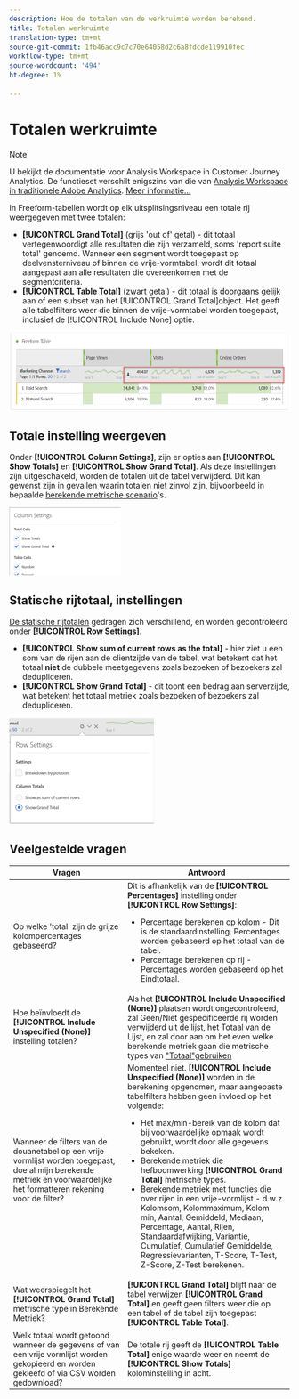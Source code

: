 ```yaml
---
description: Hoe de totalen van de werkruimte worden berekend.
title: Totalen werkruimte
translation-type: tm+mt
source-git-commit: 1fb46acc9c7c70e64058d2c6a8fdcde119910fec
workflow-type: tm+mt
source-wordcount: '494'
ht-degree: 1%

---
```



# Totalen werkruimte

>[!NOTE]
>
>U bekijkt de documentatie voor Analysis Workspace in Customer Journey Analytics. De functieset verschilt enigszins van die van [Analysis Workspace in traditionele Adobe Analytics](https://docs.adobe.com/content/help/en/analytics/analyze/analysis-workspace/home.html). [Meer informatie...](/help/getting-started/cja-aa.md)

In Freeform-tabellen wordt op elk uitsplitsingsniveau een totale rij weergegeven met twee totalen:

* **[!UICONTROL Grand Total]** (grijs &#39;out of&#39; getal) - dit totaal vertegenwoordigt alle resultaten die zijn verzameld, soms &#39;report suite total&#39; genoemd. Wanneer een segment wordt toegepast op deelvensterniveau of binnen de vrije-vormtabel, wordt dit totaal aangepast aan alle resultaten die overeenkomen met de segmentcriteria.
* **[!UICONTROL Table Total]** (zwart getal) - dit totaal is doorgaans gelijk aan of een subset van het [!UICONTROL Grand Total]object. Het geeft alle tabelfilters weer die binnen de vrije-vormtabel worden toegepast, inclusief de [!UICONTROL Include None] optie.

![](assets/total-row.png)

## Totale instelling weergeven

Onder **[!UICONTROL Column Settings]**, zijn er opties aan **[!UICONTROL Show Totals]** en **[!UICONTROL Show Grand Total]**. Als deze instellingen zijn uitgeschakeld, worden de totalen uit de tabel verwijderd. Dit kan gewenst zijn in gevallen waarin totalen niet zinvol zijn, bijvoorbeeld in bepaalde [berekende metrische scenario](https://docs.adobe.com/content/help/en/analytics/components/calculated-metrics/calcmetrics-reference/cm-totals.html)&#39;s.

![](assets/column-settings-total.png)

## Statische rijtotaal, instellingen

[De statische rijtotalen](https://docs.adobe.com/content/help/en/analytics/analyze/analysis-workspace/build-workspace-project/column-row-settings/manual-vs-dynamic-rows.html) gedragen zich verschillend, en worden gecontroleerd onder **[!UICONTROL Row Settings]**.

* **[!UICONTROL Show sum of current rows as the total]** - hier ziet u een som van de rijen aan de clientzijde van de tabel, wat betekent dat het totaal **niet** de dubbele meetgegevens zoals bezoeken of bezoekers zal dedupliceren.
* **[!UICONTROL Show Grand Total]** - dit toont een bedrag aan serverzijde, wat betekent het totaal metriek zoals bezoeken of bezoekers zal dedupliceren.

![](assets/static-rows.png)

## Veelgestelde vragen

| Vragen | Antwoord |
|---|---|
| Op welke &#39;total&#39; zijn de grijze kolompercentages gebaseerd? | Dit is afhankelijk van de **[!UICONTROL Percentages]** instelling onder **[!UICONTROL Row Settings]**:<ul><li>Percentage berekenen op kolom - Dit is de standaardinstelling. Percentages worden gebaseerd op het totaal van de tabel.</li><li>Percentage berekenen op rij - Percentages worden gebaseerd op het Eindtotaal.</li></ul> |
| Hoe beïnvloedt de **[!UICONTROL Include Unspecified (None)]** instelling totalen? | Als het **[!UICONTROL Include Unspecified (None)]** plaatsen wordt ongecontroleerd, zal Geen/Niet gespecificeerde rij worden verwijderd uit de lijst, het Totaal van de Lijst, en zal door aan om het even welke berekende metriek gaan die metrische types van [&quot;Totaal&quot;gebruiken](https://docs.adobe.com/content/help/en/analytics/components/calculated-metrics/calcmetric-workflow/m-metric-type-alloc.html) |
| Wanneer de filters van de douanetabel op een vrije vormlijst worden toegepast, doe al mijn berekende metriek en voorwaardelijke het formatteren rekening voor de filter? | Momenteel niet. **[!UICONTROL Include Unspecified (None)]** worden in de berekening opgenomen, maar aangepaste tabelfilters hebben geen invloed op het volgende:<ul><li>Het max/min-bereik van de kolom dat bij voorwaardelijke opmaak wordt gebruikt, wordt door alle gegevens bekeken.</li><li>Berekende metriek die hefboomwerking **[!UICONTROL Grand Total]** metrische types.</li><li>Berekende metriek met functies die over rijen in een vrije-vormlijst - d.w.z. Kolomsom, Kolommaximum, Kolom min, Aantal, Gemiddeld, Mediaan, Percentage, Aantal, Rijen, Standaardafwijking, Variantie, Cumulatief, Cumulatief Gemiddelde, Regressievarianten, T-Score, T-Test, Z-Score, Z-Test berekenen.</li></ul> |
| Wat weerspiegelt het **[!UICONTROL Grand Total]** metrische type in Berekende Metriek? | **[!UICONTROL Grand Total]** blijft naar de tabel verwijzen **[!UICONTROL Grand Total]** en geeft geen filters weer die op een tabel of de tabel zijn toegepast **[!UICONTROL Table Total]**. |
| Welk totaal wordt getoond wanneer de gegevens of van een vrije vormlijst worden gekopieerd en worden gekleefd of via CSV worden gedownload? | De totale rij geeft de **[!UICONTROL Table Total]** enige waarde weer en neemt de **[!UICONTROL Show Totals]** kolominstelling in acht. |

